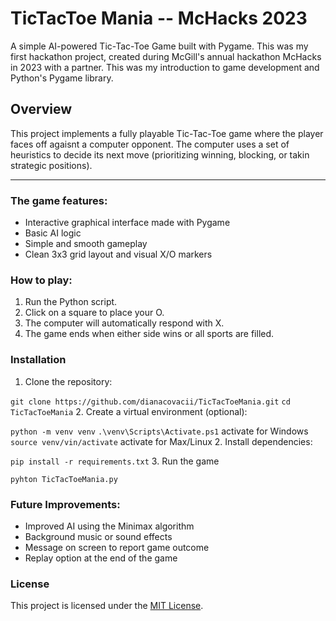# TicTacToe Mania -- McHacks 2023
A simple AI-powered Tic-Tac-Toe Game built with Pygame. 
This was my first hackathon project, created during McGill's annual hackathon McHacks in 2023 with a partner. This was my introduction to game development and Python's Pygame library.

## Overview
This project implements a fully playable Tic-Tac-Toe game where the player faces off agaisnt a computer opponent. The computer uses a set of heuristics to decide its next move (prioritizing winning, blocking, or takin strategic positions). 

--- 

### The game features: 
   - Interactive graphical interface made with Pygame
   - Basic AI logic
   - Simple and smooth gameplay
   - Clean 3x3 grid layout and visual X/O markers

### How to play: 
1. Run the Python script.
2. Click on a square to place your O.
3. The computer will automatically respond with X.
4. The game ends when either side wins or all sports are filled.

### Installation
1. Clone the repository: 

`git clone https://github.com/dianacovacii/TicTacToeMania.git`
`cd TicTacToeMania`
2. Create a virtual environment (optional):

`python -m venv venv`
`.\venv\Scripts\Activate.ps1`  activate for Windows
`source venv/vin/activate`    activate for Max/Linux
2. Install dependencies: 

`pip install -r requirements.txt`
3. Run the game

`pyhton TicTacToeMania.py`

### Future Improvements: 
   - Improved AI using the Minimax algorithm
   - Background music or sound effects
   - Message on screen to report game outcome
   - Replay option at the end of the game


### License
This project is licensed under the [MIT License](LICENSE).
